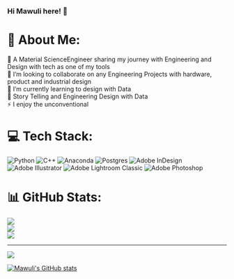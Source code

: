 ### Hi Mawuli here! 👋

# 💫 About Me:
🔭 A Material ScienceEngineer sharing my journey with Engineering and Design with tech as one of my tools<br>👯 I’m looking to collaborate on any Engineering Projects with hardware, product and industrial design<br>🌱 I’m currently learning to design with Data <br>💬 Story Telling and Engineering Design with Data <br>⚡ I enjoy the unconventional 


# 💻 Tech Stack:
![Python](https://img.shields.io/badge/python-3670A0?style=for-the-badge&logo=python&logoColor=ffdd54) ![C++](https://img.shields.io/badge/c++-%2300599C.svg?style=for-the-badge&logo=c%2B%2B&logoColor=white) ![Anaconda](https://img.shields.io/badge/Anaconda-%2344A833.svg?style=for-the-badge&logo=anaconda&logoColor=white) ![Postgres](https://img.shields.io/badge/postgres-%23316192.svg?style=for-the-badge&logo=postgresql&logoColor=white) ![Adobe InDesign](https://img.shields.io/badge/Adobe%20InDesign-49021F?style=for-the-badge&logo=adobeindesign&logoColor=FF3366) ![Adobe Illustrator](https://img.shields.io/badge/adobe%20illustrator-%23FF9A00.svg?style=for-the-badge&logo=adobe%20illustrator&logoColor=white) ![Adobe Lightroom Classic](https://img.shields.io/badge/Adobe%20Lightroom%20Classic-31A8FF.svg?style=for-the-badge&logo=Adobe%20Lightroom%20Classic&logoColor=white) ![Adobe Photoshop](https://img.shields.io/badge/adobe%20photoshop-%2331A8FF.svg?style=for-the-badge&logo=adobe%20photoshop&logoColor=white)
# 📊 GitHub Stats:
![](https://github-readme-stats.vercel.app/api?username=Kofi-Amenyo&theme=dark&hide_border=true&include_all_commits=true&count_private=false)<br/>
![](https://github-readme-streak-stats.herokuapp.com/?user=Kofi-Amenyo&theme=dark&hide_border=true)<br/>
![](https://github-readme-stats.vercel.app/api/top-langs/?username=Kofi-Amenyo&theme=dark&hide_border=true&include_all_commits=true&count_private=false&layout=compact)

---
[![](https://visitcount.itsvg.in/api?id=Kofi-Amenyo&icon=0&color=0)](https://visitcount.itsvg.in)

<!-- Proudly created with GPRM ( https://gprm.itsvg.in ) -->

[![Mawuli's GitHub stats](https://github-readme-stats.vercel.app/api?username=kofi-amenyo&hide=contribs,prs,issues&theme=vue-dark)](https://github.com/anuraghazra/github-readme-stats)
